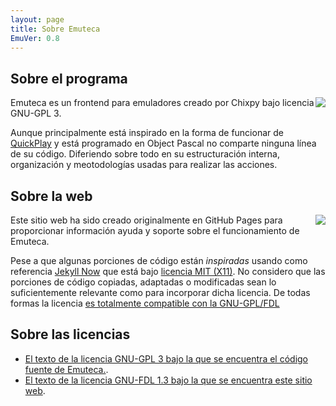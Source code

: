 ```yaml
---
layout: page
title: Sobre Emuteca
EmuVer: 0.8
---
```


## Sobre el programa

<img src="https://www.gnu.org/graphics/gplv3-with-text-136x68.png" style="float: right;" />Emuteca es un frontend para emuladores creado por Chixpy bajo licencia GNU-GPL 3.

Aunque principalmente está inspirado en la forma de funcionar de [QuickPlay](http://www.quickplayfrontend.com/) y está programado en Object Pascal no comparte ninguna línea de su código. Diferiendo sobre todo en su estructuración interna, organización y meotodologías usadas para realizar las acciones.

## Sobre la web

<img src="https://www.gnu.org/graphics/gfdl-logo-small.png" style="float: right;" />
Este sitio web ha sido creado originalmente en GitHub Pages para proporcionar información ayuda y soporte sobre el funcionamiento de Emuteca.

Pese a que algunas porciones de código están *inspiradas* usando como referencia [Jekyll Now](https://github.com/barryclark/jekyll-now) que está bajo [licencia MIT (X11)](https://opensource.org/licenses/mit-license.php). No considero que las porciones de código copiadas, adaptadas o modificadas sean lo suficientemente relevante como para incorporar dicha licencia. De todas formas la licencia [es totalmente compatible con la GNU-GPL/FDL](https://www.gnu.org/licenses/license-list.html#X11License)

## Sobre las licencias

  - [El texto de la licencia GNU-GPL 3 bajo la que se encuentra el código fuente de Emuteca.](https://www.gnu.org/licenses/gpl.html).
  - [El texto de la licencia GNU-FDL 1.3 bajo la que se encuentra este sitio web](https://www.gnu.org/licenses/fdl.html).
